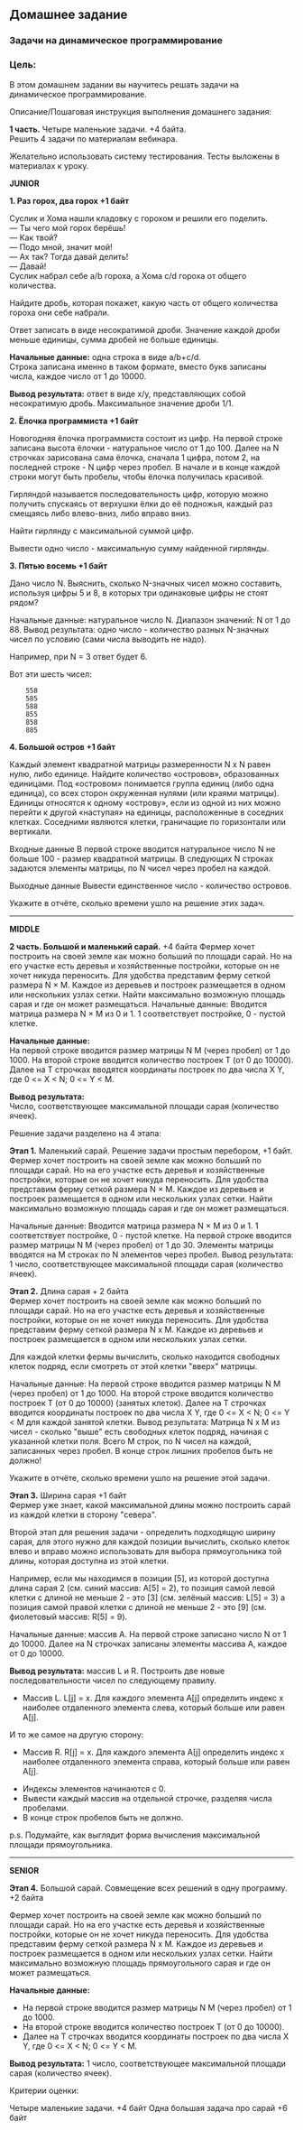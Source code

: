 ## Домашнее задание

### Задачи на динамическое программирование
### Цель:

В этом домашнем задании вы научитесь решать задачи на динамическое программирование.

Описание/Пошаговая инструкция выполнения домашнего задания:

**1 часть.** Четыре маленькие задачи. +4 байта.<br>
Решить 4 задачи по материалам вебинара.

Желательно использовать систему тестирования. Тесты выложены в материалах к уроку.

**JUNIOR**

**1.  Раз горох, два горох +1 байт**

Суслик и Хома нашли кладовку с горохом и решили его поделить.<br>
— Ты чего мой горох берёшь!<br>
— Как твой?<br>
— Подо мной, значит мой!<br>
— Ах так? Тогда давай делить!<br>
— Давай!<br>
Суслик набрал себе a/b гороха, а Хома c/d гороха от общего количества.<br>

Найдите дробь, которая покажет, какую часть
от общего количества гороха они себе набрали.

Ответ записать в виде несократимой дроби.
Значение каждой дроби меньше единицы,
сумма дробей не больше единицы.

**Начальные данные:** одна строка в виде a/b+c/d.<br>
Строка записана именно в таком формате, вместо букв записаны числа, каждое число от 1 до 10000.

**Вывод результата:** ответ в виде x/y, представляющих собой несократимую дробь.
Максимальное значение дроби 1/1.

**2. Ёлочка программиста +1 байт**

Новогодняя ёлочка программиста состоит из цифр.
На первой строке записана высота ёлочки -
натуральное число от 1 до 100.
Далее на N строчках зарисована сама ёлочка,
сначала 1 цифра, потом 2, на последней строке - N цифр через пробел.
В начале и в конце каждой строки могут быть пробелы, чтобы ёлочка получилась красивой.

Гирляндой называется последовательность цифр, которую можно получить спускаясь от верхушки
ёлки до её подножья, каждый раз смещаясь либо влево-вниз, либо вправо вниз.

Найти гирлянду с максимальной суммой цифр.

Вывести одно число - максимальную сумму найденной гирлянды.

**3. Пятью восемь +1 байт**

Дано число N. Выяснить, сколько N-значных чисел можно составить,
используя цифры 5 и 8, в которых три одинаковые цифры не стоят рядом?

Начальные данные: натуральное число N.
Диапазон значений: N от 1 до 88.
Вывод результата: одно число - количество разных N-значных чисел по условию (сами числа выводить не надо).

Например, при N = 3 ответ будет 6.

Вот эти шесть чисел:
```
    558
    585
    588
    855
    858
    885
```
**4. Большой остров +1 байт**

Каждый элемент квадратной матрицы размеренности N x N равен нулю, либо единице. Найдите количество «островов», образованных единицами. Под «островом» понимается группа единиц (либо одна единица), со всех сторон окруженная нулями (или краями матрицы). Единицы относятся к одному «острову», если из одной из них можно перейти к другой «наступая» на единицы, расположенные в соседних клетках. Соседними являются клетки, граничащие по горизонтали или вертикали.

Входные данные
В первой строке вводится натуральное число N не больше 100 - размер квадратной матрицы.
В следующих N строках задаются элементы матрицы, по N чисел через пробел на каждой.

Выходные данные
Вывести единственное число - количество островов.

Укажите в отчёте, сколько времени ушло на решение этих задач.

<hr>

**MIDDLE**

**2 часть. Большой и маленький сарай.** +4 байтa
Фермер хочет построить на своей земле как можно больший по площади сарай.
Но на его участке есть деревья и хозяйственные постройки, которые он не хочет никуда переносить.
Для удобства представим ферму сеткой размера N × M.
Каждое из деревьев и построек размещается в одном или нескольких узлах сетки.
Найти максимально возможную площадь сарая и где он может размещаться.
Начальные данные: Вводится матрица размера N × M из 0 и 1.
1 соответствует постройке, 0 - пустой клетке.

**Начальные данные:**<br>
На первой строке вводится размер матрицы N M (через пробел) от 1 до 1000.
На второй строке вводится количество построек T (от 0 до 10000).
Далее на T строчках вводятся координаты построек по два числа X Y, где 0 <= X < N; 0 <= Y < M.

**Вывод результата:**<br>
Число, соответствующее максимальной площади сарая (количество ячеек).

Решение задачи разделено на 4 этапа:

**Этап 1.** Маленький сарай. Решение задачи простым перебором, +1 байт.
Фермер хочет построить на своей земле как можно больший по площади сарай.
Но на его участке есть деревья и хозяйственные постройки, которые он не хочет никуда переносить.
Для удобства представим ферму сеткой размера N × M.
Каждое из деревьев и построек размещается в одном или нескольких узлах сетки.
Найти максимально возможную площадь сарая и где он может размещаться.

Начальные данные: Вводится матрица размера N × M из 0 и 1.
1 соответствует постройке, 0 - пустой клетке.
На первой строке вводится размер матрицы N M (через пробел) от 1 до 30.
Элементы матрицы вводятся на M строках по N элементов через пробел.
Вывод результата: 1 число, соответствующее максимальной площади сарая (количество ячеек).


**Этап 2.** Длина сарая + 2 байта<br>
Фермер хочет построить на своей земле как можно больший по площади сарай.
Но на его участке есть деревья и хозяйственные постройки, которые он не хочет никуда переносить.
Для удобства представим ферму сеткой размера N x M.
Каждое из деревьев и построек размещается в одном или нескольких узлах сетки.

Для каждой клетки фермы вычислить, сколько находится свободных клеток подряд, если смотреть от этой клетки "вверх" матрицы.

Начальные данные: На первой строке вводится размер матрицы N M (через пробел) от 1 до 1000.
На второй строке вводится количество построек T (от 0 до 10000) (занятых клеток).
Далее на T строчках вводится координаты построек
по два числа X Y, где 0 <= X < N; 0 <= Y < M для каждой занятой клетки.
Вывод результата: Матрица N x M из чисел - сколько "выше" есть свободных клеток подряд, начиная с указанной клетки поля.
Всего M строк, по N чисел на каждой, записанных через пробел.
В конце строк лишних пробелов быть не должно!

Укажите в отчёте, сколько времени ушло на решение этой задачи.

**Этап 3.** Ширина сарая +1 байт<br>
Фермер уже знает, какой максимальной длины можно построить сарай из каждой клетки в сторону "севера".

Второй этап для решения задачи - определить подходящую ширину сарая, для этого нужно для каждой позиции вычислить, сколько клеток влево и вправо можно использовать для выбора прямоугольника той длины, которая доступна из этой клетки.

Например, если мы находимся в позиции [5],
из которой доступна длина сарая 2 (см. синий массив: A[5] = 2),
то позиция самой левой клетки с длиной не меньше 2 - это [3] (см. зелёный массив: L[5] = 3)
а позиция самой правой клетки с длиной не меньше 2 - это [9] (см. фиолетовый массив: R[5] = 9).

Начальные данные: массив A.
На первой строке записано число N от 1 до 10000.
Далее на N строчках записаны элементы массива A, каждое от 0 до 10000.

**Вывод результата:** массив L и R.
Построить две новые последовательности чисел по следующему правилу.

* Массив L. L[j] = x.
Для каждого элемента A[j] определить индекс x наиболее отдаленного элемента слева, который больше или равен A[j].

И то же самое на другую сторону:

* Массив R. R[j] = x.
Для каждого элемента А[j] определить индекс x наиболее отдаленного элемента справа, 
который больше или равен А[j].

- Индексы элементов начинаются с 0.
- Вывести каждый массив на отдельной строчке, разделяя числа пробелами.
- В конце строк пробелов быть не должно.

p.s. Подумайте, как выглядит форма вычисления максимальной площади прямоугольника.

<hr>

**SENIOR**

**Этап 4.** Большой сарай. Совмещение всех решений в одну программу. +2 байта<br>

Фермер хочет построить на своей земле как можно больший по площади сарай.
Но на его участке есть деревья и хозяйственные постройки, которые он не хочет никуда переносить.
Для удобства представим ферму сеткой размера N x M.
Каждое из деревьев и построек размещается в одном или нескольких узлах сетки.
Найти максимально возможную площадь прямоугольного сарая и где он может размещаться.

**Начальные данные:** <br>
- На первой строке вводится размер матрицы N M (через пробел) от 1 до 1000.
- На второй строке вводится количество построек T (от 0 до 10000).
- Далее на T строчках вводится координаты построек по два числа X Y, где 0 <= X < N; 0 <= Y < M.

**Вывод результата:** 1 число, соответствующее максимальной площади сарая (количество ячеек).

Критерии оценки:

Четыре маленькие задачи. +4 байт
Одна большая задача про сарай +6 байт
